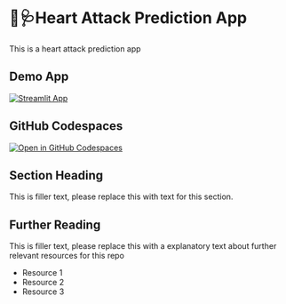 #  💓🩺Heart Attack Prediction App

This is a heart attack prediction app

## Demo App

[![Streamlit App](https://static.streamlit.io/badges/streamlit_badge_black_white.svg)](https://dp-heartattackprediction.streamlit.app/)

## GitHub Codespaces

[![Open in GitHub Codespaces](https://github.com/codespaces/badge.svg)](https://codespaces.new/streamlit/app-starter-kit?quickstart=1)

## Section Heading

This is filler text, please replace this with text for this section.

## Further Reading

This is filler text, please replace this with a explanatory text about further relevant resources for this repo
- Resource 1
- Resource 2
- Resource 3

